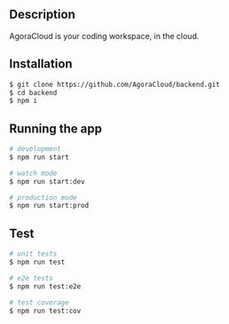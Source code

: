 ## Description

AgoraCloud is your coding workspace, in the cloud.

## Installation

```bash
$ git clone https://github.com/AgoraCloud/backend.git
$ cd backend
$ npm i
```

## Running the app

```bash
# development
$ npm run start

# watch mode
$ npm run start:dev

# production mode
$ npm run start:prod
```

## Test

```bash
# unit tests
$ npm run test

# e2e tests
$ npm run test:e2e

# test coverage
$ npm run test:cov
```
